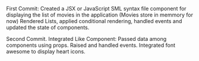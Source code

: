 First Commit:
Created a JSX or JavaScript SML syntax file component for displaying the list of movies in the application (Movies store in memmory for now)
Rendered Lists, applied conditional rendering, handled events and updated the state of components.

Second Commit. Integrated Like Component:
Passed data among components using props. Raised and handled events. Integrated font awesome to display heart icons.

